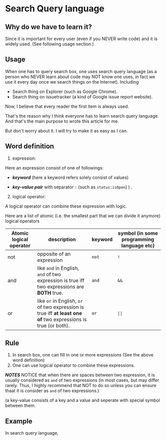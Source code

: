 # Search Query language
## Why do we have to learn it?
Since it is important for every user (even if you NEVER write code) and it is widely used. (See following usage section.)

## Usage
When one has to query search box, one uses search query language (as a person who NEVER learn about code may NOT know one uses, in fact we use it every day once we search things on the Internet). Including

+ Search thing on Explorer (such as Google Chrome).
+ Search thing on issuetracker (a kind of Google issue report website).

Now, I believe that every reader the first item is always used. 

That's the reason why I think everyone has to learn search query language. And that's the main purpose to wrote this article for me.

But don't worry about it. I will try to make it as easy as I can.

## Word definition 
1. expression:

 Here an expression consist of one of followings: 

+ ***keyword***  (here a keyword refers solely consist of values) 

+ ***key-value pair*** with separator `:` (such as `status:isOpen`) ) .

2. logical operator:

A logical operator can combine these expression with logic.

Here are a list of atomic (i.e. the smallest part that we can divide it anymore) logical operators

| Atomic logical operator | description | keyword | symbol (in some programming language etc) |
| ----------------------- | ----------- | ------- | ----------------------------------------- |
| not | opposite of an expression | `not` | `!` |
| and | like `and` in English, `and` of two expression is true iff two expressions are **BOTH** true. | `and` | `&&` |
| or | like `or` in English, `or` of two expression is true iff **at least one of** two expressions is true (or both). | `or` | `\|\|` |

## Rule
1. In search box, one can fill in one or more expressions (See the above word definition)
2. One can use logical operator to combine these expressions.


***NOTES***
NOTICE that when there are spaces between two expression, it is usually considered as `and` of two expressions (in most cases, but may differ rarely. Thus, I highly recommend that NOT to do so unless you can ensure thaat it is consider as `and` of two expressions.)

(a key-value consists of a key and a value and seperate with special symbol between them.

## Example
In search query language,

```

```










